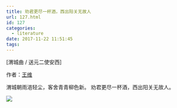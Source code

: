 ```yaml
---
title: 劝君更尽一杯酒，西出阳关无故人
url: 127.html
id: 127
categories:
  - literature
date: 2017-11-22 11:51:45
tags:
---
```


[渭城曲 / 送元二使安西]

作者：[王维](https://www.baidu.com/s?wd=%E7%8E%8B%E7%BB%B4&usm=3&ie=utf-8&rsv_cq=%E5%8A%9D%E5%90%9B%E6%9B%B4%E5%B0%BD%E4%B8%80%E6%9D%AF%E9%85%92+%E8%A5%BF%E5%87%BA%E9%98%B3%E5%85%B3%E6%97%A0%E6%95%85%E4%BA%BA&rsv_dl=0_left_exactqa_detail_28239)

渭城朝雨浥轻尘，客舍青青柳色新。 
劝君更尽一杯酒，西出阳关无故人。

![](https://gss3.bdstatic.com/-Po3dSag_xI4khGkpoWK1HF6hhy/baike/w%3D268%3Bg%3D0/sign=f05b3a258544ebf86d716339e1c2b017/8694a4c27d1ed21b95cf2dc3af6eddc451da3f95.jpg)